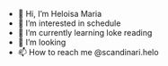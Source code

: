 - 👋 Hi, I’m Heloisa Maria
- 👀 I’m interested in schedule
- 🌱 I’m currently learning loke reading
- 💞️ I’m looking
- 📫 How to reach me @scandinari.helo

<!---
cordemorango1/cordemorango1 is a ✨ special ✨ repository because its `README.md` (this file) appears on your GitHub profile.
You can click the Preview link to take a look at your changes.
--->
